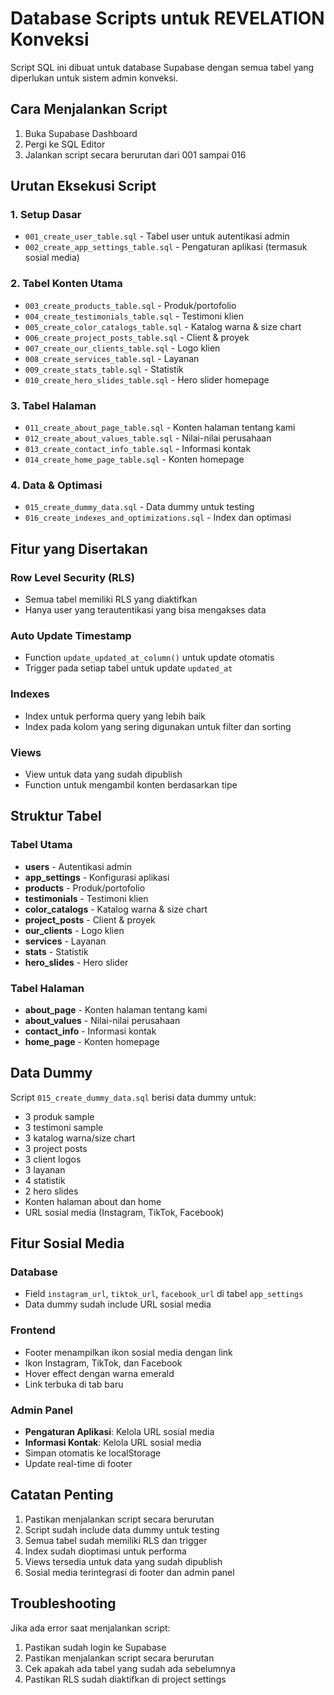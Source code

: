 # Database Scripts untuk REVELATION Konveksi

Script SQL ini dibuat untuk database Supabase dengan semua tabel yang diperlukan untuk sistem admin konveksi.

## Cara Menjalankan Script

1. Buka Supabase Dashboard
2. Pergi ke SQL Editor
3. Jalankan script secara berurutan dari 001 sampai 016

## Urutan Eksekusi Script

### 1. Setup Dasar
- `001_create_user_table.sql` - Tabel user untuk autentikasi admin
- `002_create_app_settings_table.sql` - Pengaturan aplikasi (termasuk sosial media)

### 2. Tabel Konten Utama
- `003_create_products_table.sql` - Produk/portofolio
- `004_create_testimonials_table.sql` - Testimoni klien
- `005_create_color_catalogs_table.sql` - Katalog warna & size chart
- `006_create_project_posts_table.sql` - Client & proyek
- `007_create_our_clients_table.sql` - Logo klien
- `008_create_services_table.sql` - Layanan
- `009_create_stats_table.sql` - Statistik
- `010_create_hero_slides_table.sql` - Hero slider homepage

### 3. Tabel Halaman
- `011_create_about_page_table.sql` - Konten halaman tentang kami
- `012_create_about_values_table.sql` - Nilai-nilai perusahaan
- `013_create_contact_info_table.sql` - Informasi kontak
- `014_create_home_page_table.sql` - Konten homepage

### 4. Data & Optimasi
- `015_create_dummy_data.sql` - Data dummy untuk testing
- `016_create_indexes_and_optimizations.sql` - Index dan optimasi

## Fitur yang Disertakan

### Row Level Security (RLS)
- Semua tabel memiliki RLS yang diaktifkan
- Hanya user yang terautentikasi yang bisa mengakses data

### Auto Update Timestamp
- Function `update_updated_at_column()` untuk update otomatis
- Trigger pada setiap tabel untuk update `updated_at`

### Indexes
- Index untuk performa query yang lebih baik
- Index pada kolom yang sering digunakan untuk filter dan sorting

### Views
- View untuk data yang sudah dipublish
- Function untuk mengambil konten berdasarkan tipe

## Struktur Tabel

### Tabel Utama
- **users** - Autentikasi admin
- **app_settings** - Konfigurasi aplikasi
- **products** - Produk/portofolio
- **testimonials** - Testimoni klien
- **color_catalogs** - Katalog warna & size chart
- **project_posts** - Client & proyek
- **our_clients** - Logo klien
- **services** - Layanan
- **stats** - Statistik
- **hero_slides** - Hero slider

### Tabel Halaman
- **about_page** - Konten halaman tentang kami
- **about_values** - Nilai-nilai perusahaan
- **contact_info** - Informasi kontak
- **home_page** - Konten homepage

## Data Dummy

Script `015_create_dummy_data.sql` berisi data dummy untuk:
- 3 produk sample
- 3 testimoni sample
- 3 katalog warna/size chart
- 3 project posts
- 3 client logos
- 3 layanan
- 4 statistik
- 2 hero slides
- Konten halaman about dan home
- URL sosial media (Instagram, TikTok, Facebook)

## Fitur Sosial Media

### Database
- Field `instagram_url`, `tiktok_url`, `facebook_url` di tabel `app_settings`
- Data dummy sudah include URL sosial media

### Frontend
- Footer menampilkan ikon sosial media dengan link
- Ikon Instagram, TikTok, dan Facebook
- Hover effect dengan warna emerald
- Link terbuka di tab baru

### Admin Panel
- **Pengaturan Aplikasi**: Kelola URL sosial media
- **Informasi Kontak**: Kelola URL sosial media
- Simpan otomatis ke localStorage
- Update real-time di footer

## Catatan Penting

1. Pastikan menjalankan script secara berurutan
2. Script sudah include data dummy untuk testing
3. Semua tabel sudah memiliki RLS dan trigger
4. Index sudah dioptimasi untuk performa
5. Views tersedia untuk data yang sudah dipublish
6. Sosial media terintegrasi di footer dan admin panel

## Troubleshooting

Jika ada error saat menjalankan script:
1. Pastikan sudah login ke Supabase
2. Pastikan menjalankan script secara berurutan
3. Cek apakah ada tabel yang sudah ada sebelumnya
4. Pastikan RLS sudah diaktifkan di project settings
